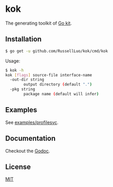# kok

The generating toolkit of [Go kit][1].


## Installation

```bash
$ go get -u github.com/RussellLuo/kok/cmd/kok
```

Usage:

```bash
$ kok -h
kok [flags] source-file interface-name
  -out-dir string
    	output directory (default ".")
  -pkg string
    	package name (default will infer)
```


## Examples

See [examples/profilesvc](examples/profilesvc).


## Documentation

Checkout the [Godoc][2].


## License

[MIT](LICENSE)


[1]: https://github.com/go-kit/kit
[2]: https://godoc.org/github.com/RussellLuo/kok
